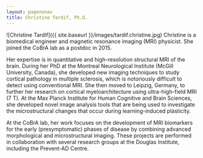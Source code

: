 ```yaml
---
layout: pagenonav
title: Christine Tardif, Ph.D.
---
```

![Christine Tardif]({{ site.baseurl }}/images/tardif.christine.jpg)
Christine is a biomedical engineer and magnetic resonance imaging (MRI) physicist. She joined the CoBrA lab as a postdoc in 2015.

Her expertise is in quantitative and high-resolution structural MRI of the brain. During her PhD at the Montreal Neurological Institute (McGill University, Canada), she developed new imaging techniques to study cortical pathology in multiple sclerosis, which is notoriously difficult to detect using conventional MRI. She then moved to Leipzig, Germany, to further her research on cortical myeloarchitecture using ultra-high-field MRI (7 T). At the Max Planck Institute for Human Cognitive and Brain Sciences, she developed novel image analysis tools that are being used to investigate the microstructural changes that occur during learning-induced plasticity.

At the CoBrA lab, her work focuses on the development of MRI biomarkers for the early (presymptomatic) phases of disease by combining advanced morphological and microstructural imaging. These projects are performed in collaboration with several research groups at the Douglas Institute, including the Prevent-AD Centre.
